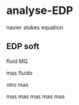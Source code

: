 # analyse-EDP
navier stokes equation

## EDP soft

fluid MQ

mas fluido
 
otro mas

mas mas
mas mas mas 